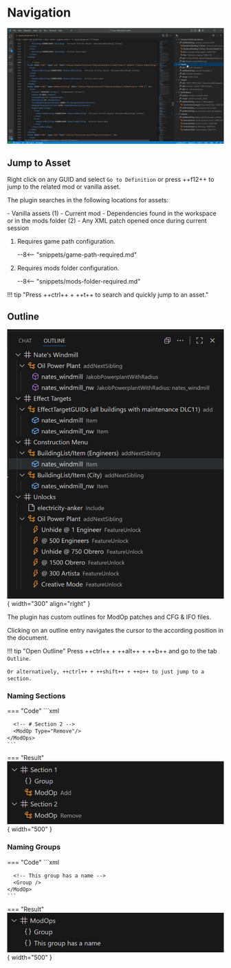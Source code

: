 # Navigation

![](./images/navigation.gif)

## Jump to Asset

Right click on any GUID and select `Go to Definition` or press ++f12++ to jump to the related mod or vanilla asset.

The plugin searches in the following locations for assets:

<div class="annotate" markdown>
- Vanilla assets (1)
- Current mod
- Dependencies found in the workspace or in the mods folder (2)
- Any XML patch opened once during current session
</div>

1.  Requires game path configuration.

    --8<-- "snippets/game-path-required.md"

2.  Requires mods folder configuration.

    --8<-- "snippets/mods-folder-required.md"

!!! tip "Press ++ctrl++ + ++t++ to search and quickly jump to an asset."

## Outline

![](./images/outline.png){ width="300" align="right" }

The plugin has custom outlines for ModOp patches and CFG & IFO files.

Clicking on an outline entry navigates the cursor to the according position in the document.

!!! tip "Open Outline"
    Press ++ctrl++ +  ++alt++ + ++b++ and go to the tab `Outline`.

    Or alternatively, ++ctrl++ + ++shift++ + ++o++ to just jump to a section.

<div style="clear: both;"></div>

### Naming Sections

=== "Code"
    ```xml
    <ModOps>
      <!-- # Section 1 -->
      <Group />
      <ModOp Type="Add"/>

      <!-- # Section 2 -->
      <ModOp Type="Remove"/>
    </ModOps>
    ```
=== "Result"
    ![](./images/outline-named-section.png){ width="500" }

### Naming Groups

=== "Code"
    ```xml
    <ModOps>
      <Group />

      <!-- This group has a name -->
      <Group />
    </ModOp>
    ```
=== "Result"
    ![](./images/outline-named-group.png){ width="500" }